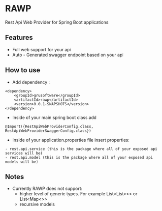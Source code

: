 # RAWP
Rest Api Web Provider for Spring Boot applications

## Features

- Full web support for your api
- Auto - Generated swagger endpoint based on your api

## How to use
- Add dependency :

>	
	<dependency>
	    <groupId>grusoftware</groupId>
	    <artifactId>rawp</artifactId>
	    <version>0.0.1-SNAPSHOTS</version>
	</dependency>

- Inside of your main spring boot class add 

>
	@Import({RestApiWebProviderConfig.class, RestApiWebProviderSwaggerConfig.class})

- Inside of your application.properties file insert properties:
>
  	- rest.api.service (this is the package where all of your exposed api services will be)
  	- rest.api.model (this is the package where all of your exposed api models will be)

## Notes

- Currently RAWP does not support:
  - higher level of generic types. For example List<List<>> or List<Map<>>
  - recursive models
